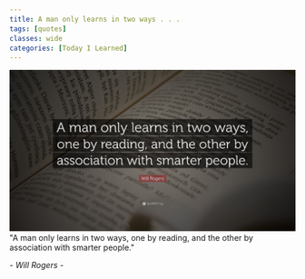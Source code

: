 ```yaml
---
title: A man only learns in two ways . . .
tags: [quotes]
classes: wide
categories: [Today I Learned]
---
```


![quote](/img/quote.jpg)
"A man only learns in two ways, one by reading, and the other by association with smarter people."

*- Will Rogers -*
